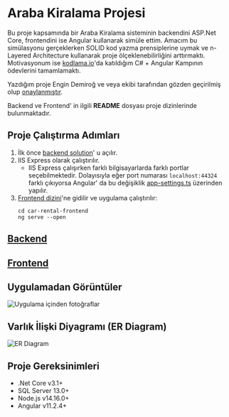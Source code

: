 # Araba Kiralama Projesi

Bu proje kapsamında bir Araba Kiralama sisteminin backendini ASP.Net Core, frontendini ise Angular kullanarak simüle ettim. Amacım bu simülasyonu gerçeklerken SOLID kod yazma prensiplerine uymak ve n-Layered Architecture kullanarak proje ölçeklenebilirliğini arttırmaktı. Motivasyonum ise [kodlama.io](https://www.kodlama.io/)'da katıldığım C# + Angular Kampının ödevlerini tamamlamaktı.

Yazdığım proje Engin Demiroğ ve veya ekibi tarafından gözden geçirilmiş olup [onaylanmıştır](https://www.kodlama.io/p/gururtablosu).

Backend ve Frontend' in ilgili **README** dosyası proje dizinlerinde bulunmaktadır.

## Proje Çalıştırma Adımları

1. İlk önce [backend solution](https://github.com/poyrazaktas/Car-Rental-Project/blob/master/CarRentalProject/CarRental.sln)' u açılır.
2. IIS Express olarak çalıştırılır. 
   - IIS Express çalışırken farklı bilgisayarlarda farklı portlar seçebilmektedir. Dolayısıyla eğer port numarası `localhost:44324` farklı çıkıyorsa Angular' da bu değişiklik [app-settings.ts](https://github.com/poyrazaktas/Car-Rental-Project/blob/master/car-rental-frontend/src/app/app-settings.ts) üzerinden yapılır.
3. [Frontend dizini](https://github.com/poyrazaktas/Car-Rental-Project/tree/master/car-rental-frontend)'ne gidilir ve uygulama çalıştırılır:
   ```
   cd car-rental-frontend
   ng serve --open
   ```

## [Backend](https://github.com/poyrazaktas/Car-Rental-Project/tree/master/CarRentalProject)
## [Frontend](https://github.com/poyrazaktas/Car-Rental-Project/tree/master/car-rental-frontend)


## Uygulamadan Görüntüler

![Uygulama içinden fotoğraflar](https://github.com/poyrazaktas/Car-Rental-Project/blob/master/Ekler/running_project.gif?raw=true)

## Varlık İlişki Diyagramı (ER Diagram)

![ER Diagram](https://github.com/poyrazaktas/Car-Rental-Project/blob/master/Ekler/ER.png?raw=true)

## Proje Gereksinimleri

- .Net Core v3.1+
- SQL Server 13.0+
- Node.js v14.16.0+
- Angular v11.2.4+
